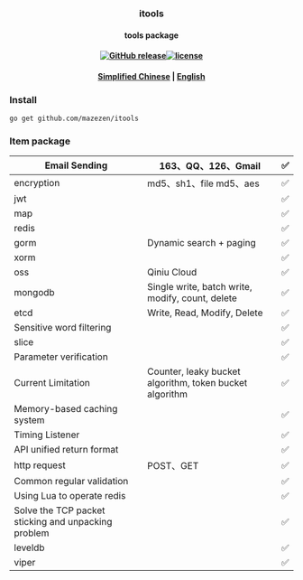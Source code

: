 ### <p align="center">itools</p>
#### <p align="center">tools package</p>
#### <p align="center"><a href="https://github.com/mazezen/itools/releases"><img src="https://img.shields.io/github/release/itools/releases.svg" alt="GitHub release"></a><a href="https://github.com/mazezen/itools/blob/master/LICENSE"><img src="https://img.shields.io/github/license/mashape/apistatus.svg" alt="license"></a><p>
#### <p align="center"><a href="./README.md" target="_blank">Simplified Chinese</a> | <a href="./README_en.md" target="_blank">English</a> </p>


### Install
```shell
go get github.com/mazezen/itools
```

### Item package
| Email Sending                                       | 163、QQ、126、Gmail                                        | ✅ |
|-----------------------------------------------------|---------------------------------------------------------|-|
| encryption                                          | md5、sh1、file md5、aes                                    | ✅ |
| jwt                                                 |                                                         | ✅ |
| map                                                 |                                                         | ✅ |
| redis                                               |                                                         | ✅ |
| gorm                                                | Dynamic search + paging                                 | ✅ |
| xorm                                                |                                                         | ✅ |
| oss                                                 | Qiniu Cloud                                             |✅|
| mongodb                                             | Single write, batch write, modify, count, delete        |✅ |
| etcd                                                | Write, Read, Modify, Delete                             |✅ |
| Sensitive word filtering                            |                                                         |✅|
| slice                                               |                                                         |✅ |
| Parameter verification                              |                                                         |✅ |
| Current Limitation                                  | Counter, leaky bucket algorithm, token bucket algorithm |✅ |
| Memory-based caching system                         |                                                         |✅ |
| Timing Listener                                     |                                                         |✅ |
| API unified return format                           |                                                         |✅ |
| http request                                        | POST、GET                                                |✅ |
| Common regular validation                           |                                                         |✅ |
| Using Lua to operate redis                          |                                                         |✅ |
| Solve the TCP packet sticking and unpacking problem |                                                         |✅ |
| leveldb                                             |                                                         |✅ |
| viper                                               |                                                         |✅ |